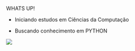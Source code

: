 WHATS UP!

- Iniciando estudos em Ciências da Computação

- Buscando conhecimento em PYTHON

<picture>
<source 
  srcset="https://github-readme-stats.vercel.app/api?username=Kaike-Oliveira&show_icons=true&theme=tokyonight"
  media="(prefers-color-scheme: dark)"
/>
<source
  srcset="https://github-readme-stats.vercel.app/api?username=Kaike-Oliveira&show_icons=true"
  media="(prefers-color-scheme: dark), (prefers-color-scheme: dark)"
/>
<img src="https://github-readme-stats.vercel.app/api?username=Kaike-Oliveira&show_icons=true" />
</picture>


